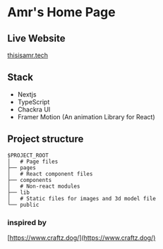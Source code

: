 # Amr's Home Page

## Live Website

[thisisamr.tech](http://localhost:3000/)

## Stack

- Nextjs
- TypeScript
- Chackra UI
- Framer Motion (An animation Library for React)

## Project structure

```
$PROJECT_ROOT
│   # Page files
├── pages
│   # React component files
├── components
│   # Non-react modules
├── lib
│   # Static files for images and 3d model file
└── public
```

### inspired by

[https://www.craftz.dog/](https://www.craftz.dog/)
